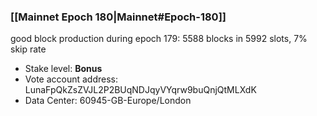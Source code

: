 ### [[Mainnet Epoch 180|Mainnet#Epoch-180]]
good block production during epoch 179: 5588 blocks in 5992 slots, 7% skip rate
* Stake level: **Bonus** 
* Vote account address: LunaFpQkZsZVJL2P2BUqNDJqyVYqrw9buQnjQtMLXdK
* Data Center: 60945-GB-Europe/London